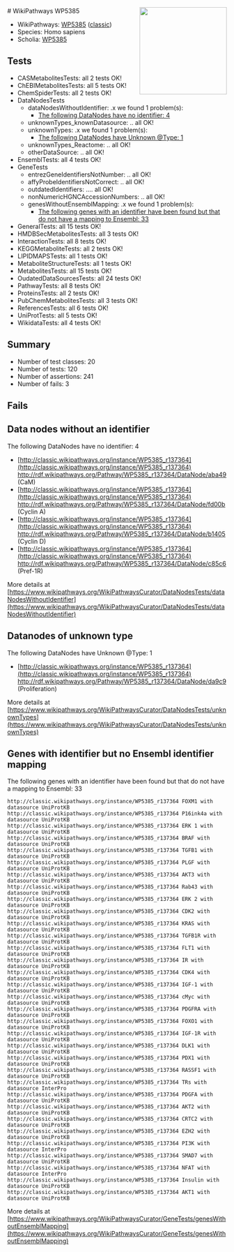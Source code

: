 <img style="float: right; width: 200px" src="https://upload.wikimedia.org/wikipedia/commons/thumb/8/83/Wplogo_with_text_500.png/640px-Wplogo_with_text_500.png" />
# WikiPathways WP5385

* WikiPathways: [WP5385](https://wikipathways.org/pathways/WP5385) ([classic](https://classic.wikipathways.org/instance/WP5385))
* Species: Homo sapiens
* Scholia: [WP5385](https://scholia.toolforge.org/wikipathways/WP5385)
## Tests
* CASMetabolitesTests: all 2 tests OK!
* ChEBIMetabolitesTests: all 5 tests OK!
* ChemSpiderTests: all 2 tests OK!
* DataNodesTests
    * dataNodesWithoutIdentifier: .x we found 1 problem(s):
        * [The following DataNodes have no identifier: 4](#d2d32fa3)
    * unknownTypes_knownDatasource: .. all OK!
    * unknownTypes: .x we found 1 problem(s):
        * [The following DataNodes have Unknown @Type: 1](#839973df)
    * unknownTypes_Reactome: .. all OK!
    * otherDataSource: .. all OK!
* EnsemblTests: all 4 tests OK!
* GeneTests
    * entrezGeneIdentifiersNotNumber: .. all OK!
    * affyProbeIdentifiersNotCorrect: .. all OK!
    * outdatedIdentifiers: .... all OK!
    * nonNumericHGNCAccessionNumbers: .. all OK!
    * genesWithoutEnsemblMapping: .x we found 1 problem(s):
        * [The following genes with an identifier have been found but that do not have a mapping to Ensembl: 33](#c4e5434e)
* GeneralTests: all 15 tests OK!
* HMDBSecMetabolitesTests: all 3 tests OK!
* InteractionTests: all 8 tests OK!
* KEGGMetaboliteTests: all 2 tests OK!
* LIPIDMAPSTests: all 1 tests OK!
* MetaboliteStructureTests: all 1 tests OK!
* MetabolitesTests: all 15 tests OK!
* OudatedDataSourcesTests: all 24 tests OK!
* PathwayTests: all 8 tests OK!
* ProteinsTests: all 2 tests OK!
* PubChemMetabolitesTests: all 3 tests OK!
* ReferencesTests: all 6 tests OK!
* UniProtTests: all 5 tests OK!
* WikidataTests: all 4 tests OK!


## Summary

* Number of test classes: 20
* Number of tests: 120
* Number of assertions: 241
* Number of fails: 3

## Fails

<a name="d2d32fa3" />

## Data nodes without an identifier

The following DataNodes have no identifier: 4

* [http://classic.wikipathways.org/instance/WP5385_r137364](http://classic.wikipathways.org/instance/WP5385_r137364) http://rdf.wikipathways.org/Pathway/WP5385_r137364/DataNode/aba49 (CaM)
* [http://classic.wikipathways.org/instance/WP5385_r137364](http://classic.wikipathways.org/instance/WP5385_r137364) http://rdf.wikipathways.org/Pathway/WP5385_r137364/DataNode/fd00b (Cyclin A)
* [http://classic.wikipathways.org/instance/WP5385_r137364](http://classic.wikipathways.org/instance/WP5385_r137364) http://rdf.wikipathways.org/Pathway/WP5385_r137364/DataNode/b1405 (Cyclin D)
* [http://classic.wikipathways.org/instance/WP5385_r137364](http://classic.wikipathways.org/instance/WP5385_r137364) http://rdf.wikipathways.org/Pathway/WP5385_r137364/DataNode/c85c6 (Pref-1R)


More details at [https://www.wikipathways.org/WikiPathwaysCurator/DataNodesTests/dataNodesWithoutIdentifier](https://www.wikipathways.org/WikiPathwaysCurator/DataNodesTests/dataNodesWithoutIdentifier)

<a name="839973df" />

## Datanodes of unknown type

The following DataNodes have Unknown @Type: 1

* [http://classic.wikipathways.org/instance/WP5385_r137364](http://classic.wikipathways.org/instance/WP5385_r137364) http://rdf.wikipathways.org/Pathway/WP5385_r137364/DataNode/da9c9 (Proliferation)


More details at [https://www.wikipathways.org/WikiPathwaysCurator/DataNodesTests/unknownTypes](https://www.wikipathways.org/WikiPathwaysCurator/DataNodesTests/unknownTypes)

<a name="c4e5434e" />

## Genes with identifier but no Ensembl identifier mapping

The following genes with an identifier have been found but that do not have a mapping to Ensembl: 33
```
http://classic.wikipathways.org/instance/WP5385_r137364 FOXM1 with datasource UniProtKB
http://classic.wikipathways.org/instance/WP5385_r137364 P16ink4a with datasource UniProtKB
http://classic.wikipathways.org/instance/WP5385_r137364 ERK 1 with datasource UniProtKB
http://classic.wikipathways.org/instance/WP5385_r137364 BRAF with datasource UniProtKB
http://classic.wikipathways.org/instance/WP5385_r137364 TGFB1 with datasource UniProtKB
http://classic.wikipathways.org/instance/WP5385_r137364 PLGF with datasource UniProtKB
http://classic.wikipathways.org/instance/WP5385_r137364 AKT3 with datasource UniProtKB
http://classic.wikipathways.org/instance/WP5385_r137364 Rab43 with datasource UniProtKB
http://classic.wikipathways.org/instance/WP5385_r137364 ERK 2 with datasource UniProtKB
http://classic.wikipathways.org/instance/WP5385_r137364 CDK2 with datasource UniProtKB
http://classic.wikipathways.org/instance/WP5385_r137364 KRAS with datasource UniProtKB
http://classic.wikipathways.org/instance/WP5385_r137364 TGFB1R with datasource UniProtKB
http://classic.wikipathways.org/instance/WP5385_r137364 FLT1 with datasource UniProtKB
http://classic.wikipathways.org/instance/WP5385_r137364 IR with datasource UniProtKB
http://classic.wikipathways.org/instance/WP5385_r137364 CDK4 with datasource UniProtKB
http://classic.wikipathways.org/instance/WP5385_r137364 IGF-1 with datasource UniProtKB
http://classic.wikipathways.org/instance/WP5385_r137364 cMyc with datasource UniProtKB
http://classic.wikipathways.org/instance/WP5385_r137364 PDGFRA with datasource UniProtKB
http://classic.wikipathways.org/instance/WP5385_r137364 FOXO1 with datasource UniProtKB
http://classic.wikipathways.org/instance/WP5385_r137364 IGF-1R with datasource UniProtKB
http://classic.wikipathways.org/instance/WP5385_r137364 DLK1 with datasource UniProtKB
http://classic.wikipathways.org/instance/WP5385_r137364 PDX1 with datasource UniProtKB
http://classic.wikipathways.org/instance/WP5385_r137364 RASSF1 with datasource UniProtKB
http://classic.wikipathways.org/instance/WP5385_r137364 TRs with datasource InterPro
http://classic.wikipathways.org/instance/WP5385_r137364 PDGFA with datasource UniProtKB
http://classic.wikipathways.org/instance/WP5385_r137364 AKT2 with datasource UniProtKB
http://classic.wikipathways.org/instance/WP5385_r137364 CRTC2 with datasource UniProtKB
http://classic.wikipathways.org/instance/WP5385_r137364 EZH2 with datasource UniProtKB
http://classic.wikipathways.org/instance/WP5385_r137364 PI3K with datasource InterPro
http://classic.wikipathways.org/instance/WP5385_r137364 SMAD7 with datasource UniProtKB
http://classic.wikipathways.org/instance/WP5385_r137364 NFAT with datasource InterPro
http://classic.wikipathways.org/instance/WP5385_r137364 Insulin with datasource UniProtKB
http://classic.wikipathways.org/instance/WP5385_r137364 AKT1 with datasource UniProtKB
```

More details at [https://www.wikipathways.org/WikiPathwaysCurator/GeneTests/genesWithoutEnsemblMapping](https://www.wikipathways.org/WikiPathwaysCurator/GeneTests/genesWithoutEnsemblMapping)

